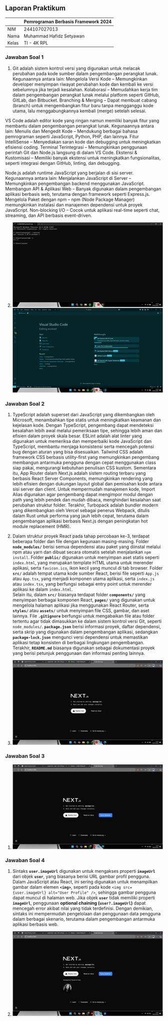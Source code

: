 ## Laporan Praktikum

|  | Pemrograman Berbasis Framework 2024 |
|--|--|
| NIM |  244107027013|
| Nama |  Muhammad Hafidz Setyawan |
| Kelas | TI - 4K RPL |


### Jawaban Soal 1

1. Git adalah sistem kontrol versi yang digunakan untuk melacak perubahan pada kode sumber dalam pengembangan perangkat lunak. Kegunaannya antara lain: Mengelola Versi Kode – Memungkinkan developer menyimpan riwayat perubahan kode dan kembali ke versi sebelumnya jika terjadi kesalahan. Kolaborasi – Memudahkan kerja tim dalam pengembangan perangkat lunak melalui platform seperti GitHub, GitLab, dan Bitbucket.
Branching & Merging – Dapat membuat cabang (branch) untuk mengembangkan fitur baru tanpa mengganggu kode utama, lalu menggabungkannya kembali (merge) setelah selesai.

VS Code adalah editor kode yang ringan namun memiliki banyak fitur yang membantu dalam pengembangan perangkat lunak. Kegunaannya antara lain:
Menulis dan Mengedit Kode – Mendukung berbagai bahasa pemrograman seperti JavaScript, Python, PHP, dan lainnya.
Fitur IntelliSense – Menyediakan saran kode dan debugging untuk meningkatkan efisiensi coding.
Terminal Terintegrasi – Memungkinkan penggunaan perintah Git dan Node.js langsung di dalam VS Code.
Ekstensi & Kustomisasi – Memiliki banyak ekstensi untuk meningkatkan fungsionalitas, seperti integrasi dengan GitHub, linting, dan debugging.

Node.js adalah runtime JavaScript yang berjalan di sisi server. Kegunaannya antara lain:
Menjalankan JavaScript di Server – Memungkinkan pengembangan backend menggunakan JavaScript.
Membangun API & Aplikasi Web – Banyak digunakan dalam pengembangan aplikasi berbasis web, terutama dengan framework seperti Express.js.
Mengelola Paket dengan npm – npm (Node Package Manager) memungkinkan instalasi dan manajemen dependensi untuk proyek JavaScript.
Non-blocking I/O – Cocok untuk aplikasi real-time seperti chat, streaming, dan API berbasis event-driven.

2. ![alt text](<Screenshot (53).png>)
   ![alt text](<Screenshot (54).png>)

### Jawaban Soal 2

1. TypeScript adalah superset dari JavaScript yang dikembangkan oleh Microsoft, menambahkan tipe statis untuk meningkatkan keamanan dan kejelasan kode. Dengan TypeScript, pengembang dapat mendeteksi kesalahan lebih awal melalui pemeriksaan tipe, sehingga lebih aman dan efisien dalam proyek skala besar. ESLint adalah alat linter yang digunakan untuk memeriksa dan memperbaiki kode JavaScript dan TypeScript, membantu menjaga konsistensi serta mencegah potensi bug dengan aturan yang bisa disesuaikan. Tailwind CSS adalah framework CSS berbasis utility-first yang memungkinkan pengembang membangun antarmuka pengguna dengan cepat menggunakan class siap pakai, mengurangi kebutuhan penulisan CSS kustom.
Sementara itu, App Router dalam Next.js adalah sistem routing terbaru yang berbasis React Server Components, memungkinkan rendering yang lebih efisien dengan dukungan layout global dan pemisahan kode antara sisi server dan client. Untuk mempermudah manajemen kode, Import Alias digunakan agar pengembang dapat mengimpor modul dengan path yang lebih pendek dan mudah dibaca, menghindari kesalahan saat perubahan struktur folder. Terakhir, Turbopack adalah bundler modern yang dikembangkan oleh Vercel sebagai penerus Webpack, ditulis dalam Rust untuk performa yang jauh lebih cepat, terutama dalam pengembangan aplikasi berbasis Next.js dengan peningkatan hot module replacement (HMR).

2. Dalam struktur proyek React pada tahap percobaan ke-3, terdapat beberapa folder dan file dengan kegunaan masing-masing. Folder **`node_modules/`** berisi semua dependensi atau paket yang diinstal melalui npm atau yarn dan dibuat secara otomatis setelah menjalankan `npm install`. Folder **`public/`** digunakan untuk menyimpan aset statis seperti `index.html`, yang merupakan template HTML utama untuk merender aplikasi, serta `favicon.ico`, ikon kecil yang muncul di tab browser. Folder **`src/`** adalah tempat utama kode sumber React, berisi file seperti `App.js` atau `App.tsx`, yang menjadi komponen utama aplikasi, serta `index.js` atau `index.tsx`, yang berfungsi sebagai entry point untuk merender aplikasi ke dalam `index.html`.  
Selain itu, dalam **`src/`** biasanya terdapat folder **`components/`** yang menyimpan berbagai komponen React, **`pages/`** yang digunakan untuk mengelola halaman aplikasi jika menggunakan React Router, serta **`styles/`** atau **`assets/`** untuk menyimpan file CSS, gambar, dan aset lainnya. File **`.gitignore`** berfungsi untuk mengabaikan file atau folder tertentu agar tidak dimasukkan ke dalam sistem kontrol versi Git, seperti `node_modules/`. **`package.json`** berisi informasi proyek, daftar dependensi, serta skrip yang digunakan dalam pengembangan aplikasi, sedangkan **`package-lock.json`** mengunci versi dependensi untuk memastikan aplikasi tetap konsisten di berbagai lingkungan pengembangan. Terakhir, **`README.md`** biasanya digunakan sebagai dokumentasi proyek yang berisi petunjuk penggunaan dan informasi penting lainnya.

3. ![alt text](<Screenshot (55).png>)

### Jawaban Soal 3

1. ![alt text](<Screenshot (56)-2.png>)

### Jawaban Soal 4

1. Sintaks **`user.imageUrl`** digunakan untuk mengakses properti **`imageUrl`** dari objek **`user`**, yang biasanya berisi URL gambar profil pengguna. Dalam JavaScript atau React, ini sering digunakan untuk menampilkan gambar dalam elemen **`<img>`**, seperti pada kode `<img src={user.imageUrl} alt="User Profile" />`, sehingga gambar pengguna dapat muncul di halaman web. Jika objek **`user`** tidak memiliki properti **`imageUrl`**, penggunaan **optional chaining (`user?.imageUrl`)** dapat mencegah error akibat nilai yang tidak terdefinisi. Dengan demikian, sintaks ini mempermudah pengelolaan dan penggunaan data pengguna dalam berbagai skenario, terutama dalam pengembangan antarmuka aplikasi berbasis web.

2. ![alt text](<Screenshot (57).png>)
